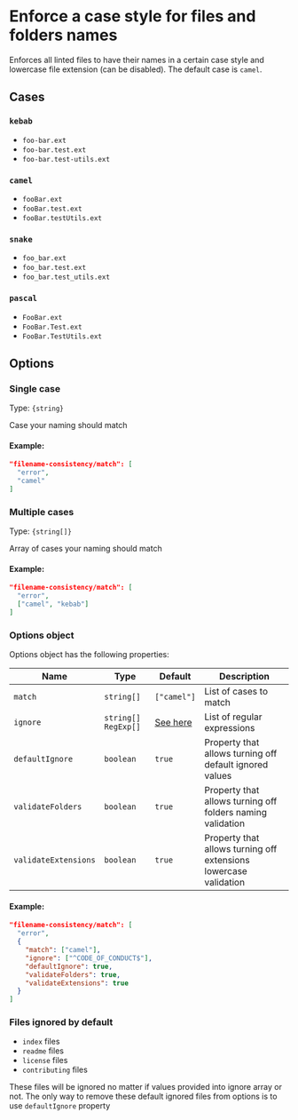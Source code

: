 # Enforce a case style for files and folders names

Enforces all linted files to have their names in a certain case style and lowercase file extension (can be disabled). The default case is `camel`.

## Cases

### `kebab`

- `foo-bar.ext`
- `foo-bar.test.ext`
- `foo-bar.test-utils.ext`

### `camel`

- `fooBar.ext`
- `fooBar.test.ext`
- `fooBar.testUtils.ext`

### `snake`

- `foo_bar.ext`
- `foo_bar.test.ext`
- `foo_bar.test_utils.ext`

### `pascal`

- `FooBar.ext`
- `FooBar.Test.ext`
- `FooBar.TestUtils.ext`

## Options

### Single case

Type: `{string}`

Case your naming should match

#### Example:
```json
"filename-consistency/match": [
  "error",
  "camel"
]
```

### Multiple cases

Type: `{string[]}`

Array of cases your naming should match

#### Example:
```json
"filename-consistency/match": [ 
  "error",
  ["camel", "kebab"]
]
```

### Options object

Options object has the following properties:

| Name                 | Type                  | Default                               | Description                                                      |
|----------------------|-----------------------|---------------------------------------|------------------------------------------------------------------|
| `match`              | `string[]`            | `["camel"]`                           | List of cases to match                                           |
| `ignore`             | `string[]` `RegExp[]` | [See here](#files-ignored-by-default) | List of regular expressions                                      |
| `defaultIgnore`      | `boolean`             | `true`                                | Property that allows turning off default ignored values          |
| `validateFolders`    | `boolean`             | `true`                                | Property that allows turning off folders naming validation       |
| `validateExtensions` | `boolean`             | `true`                                | Property that allows turning off extensions lowercase validation |

#### Example:
```json
"filename-consistency/match": [
  "error",
  {
    "match": ["camel"],
    "ignore": ["^CODE_OF_CONDUCT$"],
    "defaultIgnore": true,
    "validateFolders": true,
    "validateExtensions": true
  }
]
```

### Files ignored by default
* `index` files
* `readme` files
* `license` files
* `contributing` files

These files will be ignored no matter if values provided into ignore array or not.
The only way to remove these default ignored files from options is to use `defaultIgnore` property
